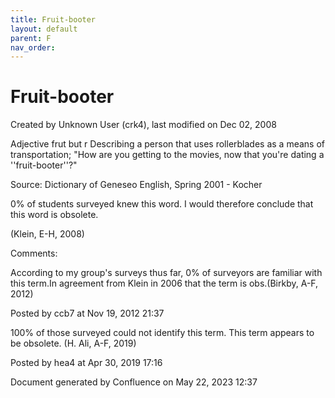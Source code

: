 ```yaml
---
title: Fruit-booter
layout: default
parent: F
nav_order:
---
```


# Fruit-booter

Created by  Unknown User (crk4), last modified on Dec 02, 2008

Adjective frut but r Describing a person that uses rollerblades as a means of transportation; &quot;How are you getting to the movies, now that you're dating a ''fruit-booter''?&quot; 

Source: Dictionary of Geneseo English, Spring 2001 - Kocher

0% of students surveyed knew this word. I would therefore conclude that this word is obsolete.

(Klein, E-H, 2008)

Comments:

According to my group's surveys thus far, 0% of surveyors are familiar with this term.In agreement from Klein in 2006 that the term is obs.(Birkby, A-F, 2012)

Posted by ccb7 at Nov 19, 2012 21:37

100% of those surveyed could not identify this term. This term appears to be obsolete. (H. Ali, A-F, 2019)

Posted by hea4 at Apr 30, 2019 17:16

Document generated by Confluence on May 22, 2023 12:37


